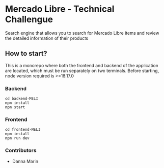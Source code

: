 # Mercado Libre - Technical Challengue 

Search engine that allows you to search for Mercado Libre items and review the detailed information of their products

## How to start?

This is a monorepo where both the frontend and backend of the application are located, which must be run separately on two terminals.
Before starting, node version required is >=18.17.0

### Backend

```
cd backend-MELI
npm install
npm start
```

### Frontend

```
cd frontend-MELI
npm install
npm run dev
```

### Contributors

-   Danna Marin